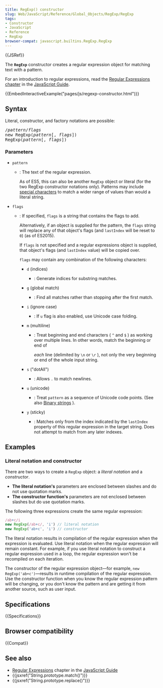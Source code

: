 ```yaml
---
title: RegExp() constructor
slug: Web/JavaScript/Reference/Global_Objects/RegExp/RegExp
tags:
- Constructor
- JavaScript
- Reference
- RegExp
browser-compat: javascript.builtins.RegExp.RegExp
---
```

{{JSRef}}

The **`RegExp`** constructor creates a regular expression object for matching
text with a pattern.

For an introduction to regular expressions, read the
[Regular Expressions chapter](/en-US/docs/Web/JavaScript/Guide/Regular_Expressions)
in the [JavaScript Guide](/en-US/docs/Web/JavaScript/Guide).

{{EmbedInteractiveExample("pages/js/regexp-constructor.html")}}

## Syntax

Literal, constructor, and factory notations are possible:

<pre class="brush: js">
/<var>pattern</var>/<var>flags</var>
new RegExp(<var>pattern</var>[, <var>flags</var>])
RegExp(<var>pattern</var>[, <var>flags</var>])
</pre>

### Parameters

- `pattern`

  - : The text of the regular expression.

    As of ES5, this can also be another `RegExp` object or literal (for the two
    RegExp constructor notations only). Patterns may include
    [special characters](/en-US/docs/Web/JavaScript/Guide/Regular_Expressions#Using_special_characters)
    to match a wider range of values than would a literal string.

- `flags`

  - : If specified, `flags` is a string that contains the flags to add.

    Alternatively, if an object is supplied for the pattern, the `flags` string
    will replace any of that object's flags (and `lastIndex` will be reset to
    `0`) (as of ES2015).

    If `flags` is not specified and a regular expressions object is supplied,
    that object's flags (and `lastIndex` value) will be copied over.

    `flags` may contain any combination of the following characters:

    - `d` (indices)
      - : Generate indices for substring matches.
    - `g` (global match)
      - : Find all matches rather than stopping after the first match.
    - `i` (ignore case)
      - : If `u` flag is also enabled, use Unicode case folding.
    - `m` (multiline)

      - : Treat beginning and end characters ( `^` and `$` ) as working over
        multiple lines. In other words, match the beginning or end of

        _each_ line (delimited by `\n` or `\r` ), not only the very beginning or
        end of the whole input string.

    - `s` ("dotAll")
      - : Allows `.` to match newlines.
    - `u` (unicode)
      - : Treat `pattern` as a sequence of Unicode code points. (See also
        [Binary strings](/en-US/docs/Web/API/DOMString/Binary) ).
    - `y` (sticky)
      - : Matches only from the index indicated by the `lastIndex` property of
        this regular expression in the target string. Does not attempt to match
        from any later indexes.

## Examples

### Literal notation and constructor

There are two ways to create a `RegExp` object: a _literal notation_ and a
_constructor_.

- **The literal notation's** parameters are enclosed between slashes and do not
  use quotation marks.
- **The constructor function's** parameters are not enclosed between slashes but
  do use quotation marks.

The following three expressions create the same regular expression:

```js
/ab+c/i
new RegExp(/ab+c/, 'i') // literal notation
new RegExp('ab+c', 'i') // constructor
```

The literal notation results in compilation of the regular expression when the
expression is evaluated. Use literal notation when the regular expression will
remain constant. For example, if you use literal notation to construct a regular
expression used in a loop, the regular expression won't be recompiled on each
iteration.

The constructor of the regular expression object—for example,
`new RegExp('ab+c')`—results in runtime compilation of the regular expression.
Use the constructor function when you know the regular expression pattern will
be changing, or you don't know the pattern and are getting it from another
source, such as user input.

## Specifications

{{Specifications}}

## Browser compatibility

{{Compat}}

## See also

- [Regular Expressions](/en-US/docs/Web/JavaScript/Guide/Regular_Expressions)
  chapter in the [JavaScript Guide](/en-US/docs/Web/JavaScript/Guide)
- {{jsxref("String.prototype.match()")}}
- {{jsxref("String.prototype.replace()")}}

